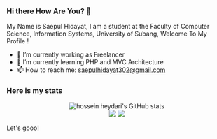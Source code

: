 <!--
**saepulfariz/saepulfariz** is a ✨ _special_ ✨ repository because its `README.md` (this file) appears on your GitHub profile.

Here are some ideas to get you started:

- 🔭 I’m currently working on ...
- 🌱 I’m currently learning ...
- 👯 I’m looking to collaborate on ...
- 🤔 I’m looking for help with ...
- 💬 Ask me about ...
- 📫 How to reach me: ...
- 😄 Pronouns: ...
- ⚡ Fun fact: ...
-->


### Hi there How Are You? 👋 
My Name is Saepul Hidayat, I am a student at the Faculty of Computer Science, Information Systems, University of Subang,
Welcome To My Profile !

- 🔭 I’m currently working as Freelancer
- 🌱 I’m currently learning PHP and MVC Architecture
- 📫 How to reach me: saepulhidayat302@gmail.com

### Here is my stats
<p align="center">
  <img src="https://github-readme-stats.vercel.app/api?username=saepulfariz&show_icons=true&include_all_commits=true&theme=monokai" alt="hossein heydari's GitHub stats" /><br />
  <img src="https://github-readme-streak-stats.herokuapp.com/?user=saepulfariz&theme=monokai"/>
  <img src="https://github-readme-stats.vercel.app/api/top-langs/?username=saepulfariz&layout=compact&theme=monokai&langs_count=12"/><br />
</p>

Let's gooo!
